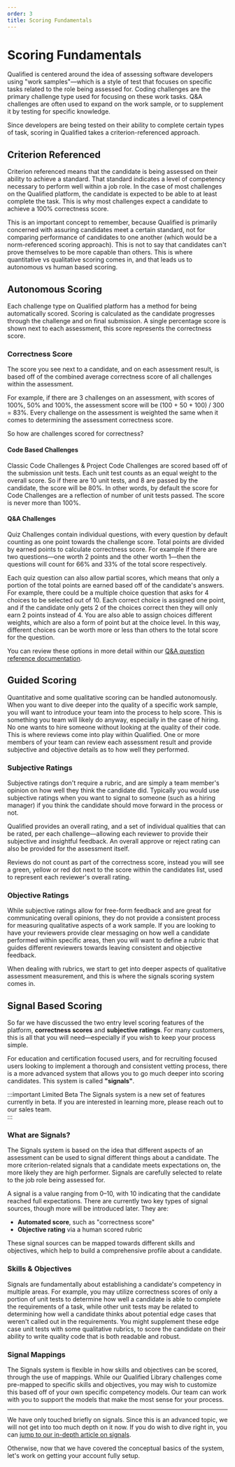 ```yaml
---
order: 3
title: Scoring Fundamentals
---
```


# Scoring Fundamentals


Qualified is centered around the idea of assessing software developers using "work samples"—which is a style of test that focuses on specific tasks related to the role being assessed for. Coding challenges are the primary challenge type used for focusing on these work tasks. Q&A challenges are often used to expand on the work sample, or to supplement it by testing for specific knowledge. 

Since developers are being tested on their ability to complete certain types of task, scoring in Qualified takes a criterion-referenced approach.

## Criterion Referenced
Criterion referenced means that the candidate is being assessed on their ability to achieve a standard. That standard indicates a level of competency necessary to perform well within a job role. In the case of most challenges on the Qualified platform, the candidate is expected to be able to at least complete the task. This is why most challenges expect a candidate to achieve a 100% correctness score. 

This is an important concept to remember, because Qualified is primarily concerned with assuring candidates meet a certain standard, not for comparing performance of candidates to one another (which would be a norm-referenced scoring approach). This is not to say that candidates can't prove themselves to be more capable than others. This is where quantitative vs qualitative scoring comes in, and that leads us to autonomous vs human based scoring.    

## Autonomous Scoring
Each challenge type on Qualified platform has a method for being automatically scored. Scoring is calculated as the candidate progresses through the challenge and on final submission. A single percentage score is shown next to each assessment, this score represents the correctness score.  

### Correctness Score
The score you see next to a candidate, and on each assessment result, is based off of the combined average correctness score of all challenges within the assessment. 

For example, if there are 3 challenges on an assessment, with scores of 100%, 50% and 100%, the assessment score will be (100 + 50 + 100) / 300 = 83%. Every challenge on the assessment is weighted the same when it comes to determining the assessment correctness score.  

So how are challenges scored for correctness?

#### Code Based Challenges
Classic Code Challenges & Project Code Challenges are scored based off of the submission unit tests. Each unit test counts as an equal weight to the overall score. So if there are 10 unit tests, and 8 are passed by the candidate, the score will be 80%. In other words, by default the score for Code Challenges are a reflection of number of unit tests passed. The score is never more than 100%.  

#### Q&A Challenges
Quiz Challenges contain individual questions, with every question by default counting as one point towards the challenge score. Total points are divided by earned points to calculate correctness score. For example if there are two questions—one worth 2 points and the other worth 1—then the questions will count for 66% and 33% of the total score respectively.

Each quiz question can also allow partial scores, which means that only a portion of the total points are earned based off of the candidate's answers. For example, there could be a multiple choice question that asks for 4 choices to be selected out of 10. Each correct choice is assigned one point, and if the candidate only gets 2 of the choices correct then they will only earn 2 points instead of 4. You are also able to assign choices different weights, which are also a form of point but at the choice level. In this way, different choices can be worth more or less than others to the total score for the question.

You can review these options in more detail within our [Q&A question reference documentation](/reference/features/challenges/quiz/questions).

## Guided Scoring

Quantitative and some qualitative scoring can be handled autonomously. When you want to dive deeper into the quality of a specific work sample, you will want to introduce your team into the process to help score. This is something you team will likely do anyway, especially in the case of hiring. No one wants to hire someone without looking at the quality of their code. This is where reviews come into play within Qualified. One or more members of your team can review each assessment result and provide subjective and objective details as to how well they performed.   

### Subjective Ratings
Subjective ratings don't require a rubric, and are simply a team member's opinion on how well they think the candidate did. Typically you would use subjective ratings when you want to signal to someone (such as a hiring manager) if you think the candidate should move forward in the process or not.  

Qualified provides an overall rating, and a set of individual qualities that can be rated, per each challenge—allowing each reviewer to provide their subjective and insightful feedback. An overall approve or reject rating can also be provided for the assessment itself. 

Reviews do not count as part of the correctness score, instead you will see a green, yellow or red dot next to the score within the candidates list, used to represent each reviewer's overall rating.

### Objective Ratings

While subjective ratings allow for free-form feedback and are great for communicating overall opinions, they do not provide a consistent process for measuring qualitative aspects of a work sample. If you are looking to have your reviewers provide clear messaging on how well a candidate performed within specific areas, then you will want to define a rubric that guides different reviewers towards leaving consistent and objective feedback.

When dealing with rubrics, we start to get into deeper aspects of qualitative assessment measurement, and this is where the signals scoring system comes in.    

## Signal Based Scoring
So far we have discussed the two entry level scoring features of the platform, **correctness scores** and **subjective ratings**. For many customers, this is all that you will need—especially if you wish to keep your process simple. 

For education and certification focused users, and for recruiting focused users looking to implement a thorough and consistent vetting process, there is a more advanced system that allows you to go much deeper into scoring candidates. This system is called **"signals"**.

:::important Limited Beta
The Signals system is a new set of features currently in beta. If you are interested in learning more, please reach out to our sales team.  
:::

### What are Signals?
The Signals system is based on the idea that different aspects of an assessment can be used to signal different things about a candidate. The more criterion-related signals that a candidate meets expectations on, the more likely they are high performer. Signals are carefully selected to relate to the job role being assessed for.

A signal is a value ranging from 0–10, with 10 indicating that the candidate reached full expectations. There are currently two key types of signal sources, though more will be introduced later. They are:

- **Automated score**, such as "correctness score"
- **Objective rating** via a human scored rubric

These signal sources can be mapped towards different skills and objectives, which help to build a comprehensive profile about a candidate. 

### Skills & Objectives
Signals are fundamentally about establishing a candidate's competency in multiple areas. For example, you may utilize correctness scores of only a portion of unit tests to determine how well a candidate is able to complete the requirements of a task, while other unit tests may be related to determining how well a candidate thinks about potential edge cases that weren't called out in the requirements. You might supplement these edge case unit tests with some qualitative rubrics, to score the candidate on their ability to write quality code that is both readable and robust.

### Signal Mappings

The Signals system is flexible in how skills and objectives can be scored, through the use of mappings. While our Qualified Library challenges come pre-mapped to specific skills and objectives, you may wish to customize this based off of your own specific competency models. Our team can work with you to support the models that make the most sense for your process.  

------

We have only touched briefly on signals. Since this is an advanced topic, we will not get into too much depth on it now. If you do wish to dive right in, you can [jump to our in-depth article on signals](../../../creating-content/scoring/signal-scoring). 

Otherwise, now that we have covered the conceptual basics of the system, let's work on getting your account fully setup.
       
